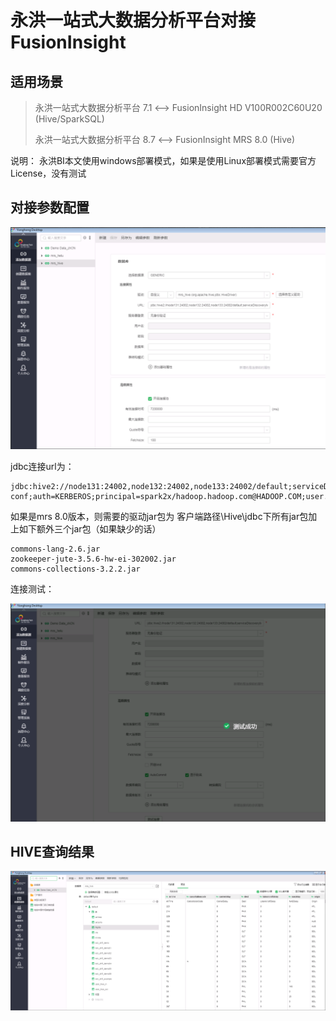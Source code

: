 # 永洪一站式大数据分析平台对接FusionInsight

## 适用场景

> 永洪一站式大数据分析平台 7.1 <--> FusionInsight HD V100R002C60U20 (Hive/SparkSQL)
>
> 永洪一站式大数据分析平台 8.7 <--> FusionInsight MRS 8.0 (Hive)

说明： 永洪BI本文使用windows部署模式，如果是使用Linux部署模式需要官方License，没有测试

## 对接参数配置

  ![20201027_101139_71](assets/yonghong/20201027_101139_71.png)

  jdbc连接url为：
  ```
  jdbc:hive2://node131:24002,node132:24002,node133:24002/default;serviceDiscoveryMode=zooKeeper;zooKeeperNamespace=sparkthriftserver2x;saslQop=auth-conf;auth=KERBEROS;principal=spark2x/hadoop.hadoop.com@HADOOP.COM;user.principal=developuser;user.keytab=E:/ecotesting_mrs/Fiber/conf/user.keytab
  ```

  如果是mrs 8.0版本，则需要的驱动jar包为 客户端路径\Hive\jdbc下所有jar包加上如下额外三个jar包（如果缺少的话）
  ```
  commons-lang-2.6.jar
  zookeeper-jute-3.5.6-hw-ei-302002.jar
  commons-collections-3.2.2.jar
  ```

  连接测试：

  ![20201027_101332_63](assets/yonghong/20201027_101332_63.png)

## HIVE查询结果

  ![20201027_101526_18](assets/yonghong/20201027_101526_18.png)
